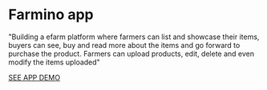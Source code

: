 # Farmino app

"Building a efarm platform where farmers can list and showcase their items, buyers can see, buy and read more about the items and go forward to purchase the product. Farmers can upload products, edit, delete and even modify the items uploaded"

[SEE APP DEMO](https://farmino.netlify.app/)
